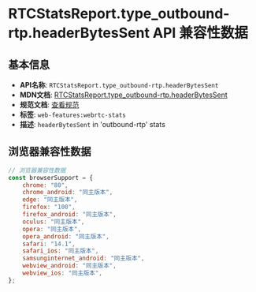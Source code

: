 # RTCStatsReport.type_outbound-rtp.headerBytesSent API 兼容性数据

## 基本信息

- **API名称**: `RTCStatsReport.type_outbound-rtp.headerBytesSent`
- **MDN文档**: [RTCStatsReport.type_outbound-rtp.headerBytesSent](https://developer.mozilla.org/docs/Web/API/RTCOutboundRtpStreamStats/headerBytesSent)
- **规范文档**: [查看规范](https://w3c.github.io/webrtc-stats/#dom-rtcoutboundrtpstreamstats-headerbytessent)
- **标签**: `web-features:webrtc-stats`
- **描述**: `headerBytesSent` in 'outbound-rtp' stats

## 浏览器兼容性数据

```javascript
// 浏览器兼容性数据
const browserSupport = {
    chrome: "80",
    chrome_android: "同主版本",
    edge: "同主版本",
    firefox: "100",
    firefox_android: "同主版本",
    oculus: "同主版本",
    opera: "同主版本",
    opera_android: "同主版本",
    safari: "14.1",
    safari_ios: "同主版本",
    samsunginternet_android: "同主版本",
    webview_android: "同主版本",
    webview_ios: "同主版本",
};

```

